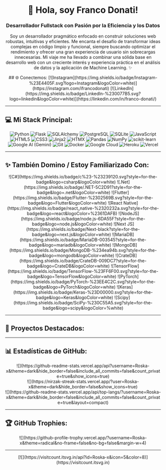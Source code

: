 
<div align="center">
  <!-- Puedes añadir un banner atractivo aquí si quieres -->
  <!-- <img src="ruta/a/tu/banner.png" alt="Banner Franco Donati" style="max-width:100%;"> -->

  <h1>👋 Hola, soy Franco Donati!</h1>
  <h3>Desarrollador Fullstack con Pasión por la Eficiencia y los Datos</h3>

  <p>
    Soy un desarrollador pragmático enfocado en construir soluciones web robustas, intuitivas y eficientes.
    Me encanta el desafío de transformar ideas complejas en código limpio y funcional, siempre buscando optimizar
    el rendimiento y ofrecer una gran experiencia de usuario sin sobrecargas innecesarias.
    Mi viaje me ha llevado a combinar una sólida base en desarrollo web con un creciente interés
    y experiencia práctica en el análisis de datos y la aplicación de Machine Learning. ✨
  </p>

  <div align="center">
    ## 🌐 Conectemos:
    [![Instagram](https://img.shields.io/badge/Instagram-%23E4405F.svg?logo=Instagram&logoColor=white)](https://instagram.com/ifrancodonati)
    [![LinkedIn](https://img.shields.io/badge/LinkedIn-%230077B5.svg?logo=linkedin&logoColor=white)](https://linkedin.com/in/franco-donati/)
    <!-- Si tienes un email profesional que quieras añadir: -->
    <!-- [![Email](https://img.shields.io/badge/Email-D14836?style=for-the-badge&logo=gmail&logoColor=white)](mailto:tu.email@example.com) -->
  </div>

</div>

---

## 💻 Mi Stack Principal:

<p align="center">
  <!-- Backend & Core -->
  <img src="https://img.shields.io/badge/python-3670A0?style=for-the-badge&logo=python&logoColor=ffdd54" alt="Python"/>
  <img src="https://img.shields.io/badge/flask-%23000.svg?style=for-the-badge&logo=flask&logoColor=white" alt="Flask"/>
  <img src="https://img.shields.io/badge/SQLAlchemy-4F4F4F?style=for-the-badge&logo=sqlalchemy&logoColor=white" alt="SQLAlchemy"/>
  <img src="https://img.shields.io/badge/PostgreSQL-316192?style=for-the-badge&logo=postgresql&logoColor=white" alt="PostgreSQL"/>
  <img src="https://img.shields.io/badge/sqlite-%2307405e.svg?style=for-the-badge&logo=sqlite&logoColor=white" alt="SQLite"/>

  <!-- Frontend & Efficiency -->
  <img src="https://img.shields.io/badge/javascript-%23323330.svg?style=for-the-badge&logo=javascript&logoColor=%23F7DF1E" alt="JavaScript"/>
  <img src="https://img.shields.io/badge/HTML5-%23E34F26.svg?style=for-the-badge&logo=html5&logoColor=white" alt="HTML5"/>
  <img src="https://img.shields.io/badge/CSS3-%231572B6.svg?style=for-the-badge&logo=css3&logoColor=white" alt="CSS3"/>
  <img src="https://img.shields.io/badge/Jinja-white?style=for-the-badge&logo=jinja&logoColor=black" alt="Jinja2"/>
  <!-- Añadimos HTMX! Puedes usar un badge personalizado o una imagen si no hay oficial -->
  <!-- Opción 1: Texto con link si no hay badge oficial -->
  <!-- <a href="https://htmx.org/" target="_blank"><img src="https://img.shields.io/badge/HTMX-1E3A8A?style=for-the-badge&logoColor=white" alt="HTMX"></a> -->
   <!-- Opción 2: Usando un badge genérico o buscar uno no oficial. Aquí dejo un placeholder o puedes buscar uno. -->
  <img src="https://img.shields.io/badge/HTMX-blue?style=for-the-badge" alt="HTMX"/> <!-- Placeholder, busca un badge si hay -->

  <!-- Data Science & AI -->
  <img src="https://img.shields.io/badge/pandas-%23150458.svg?style=for-the-badge&logo=pandas&logoColor=white" alt="Pandas"/>
  <img src="https://img.shields.io/badge/numpy-%23013243.svg?style=for-the-badge&logo=numpy&logoColor=white" alt="NumPy"/>
  <img src="https://img.shields.io/badge/scikit--learn-%23F7931E.svg?style=for-the-badge&logo=scikit-learn&logoColor=white" alt="scikit-learn"/>
  <!-- Para Gemini/Google AI puedes usar el logo de Google Cloud o texto -->
  <img src="https://img.shields.io/badge/Google_AI-4285F4?style=for-the-badge&logo=google-cloud&logoColor=white" alt="Google AI (Gemini)"/>

  <!-- DevOps & Tools -->
  <img src="https://img.shields.io/badge/git-%23F05033.svg?style=for-the-badge&logo=git&logoColor=white" alt="Git"/>
  <img src="https://img.shields.io/badge/docker-%230db7ed.svg?style=for-the-badge&logo=docker&logoColor=white" alt="Docker"/>
  <img src="https://img.shields.io/badge/GoogleCloud-%234285F4.svg?style=for-the-badge&logo=google-cloud&logoColor=white" alt="Google Cloud"/>
  <img src="https://img.shields.io/badge/heroku-%23430098.svg?style=for-the-badge&logo=heroku&logoColor=white" alt="Heroku"/>
  <img src="https://img.shields.io/badge/vercel-%23000000.svg?style=for-the-badge&logo=vercel&logoColor=white" alt="Vercel"/>

</p>

---

## ✨ También Domino / Estoy Familiarizado Con:

<p align="center">
  <!-- Aquí puedes poner los badges de las tecnologías que conoces pero no son tu foco principal diario. -->
  <!-- Mantenemos la lista larga pero bajo un título que indica familiaridad, no expertise CORE. -->
  ![C#](https://img.shields.io/badge/c%23-%23239120.svg?style=for-the-badge&logo=csharp&logoColor=white)
  ![.Net](https://img.shields.io/badge/.NET-5C2D91?style=for-the-badge&logo=.net&logoColor=white)
  ![Flutter](https://img.shields.io/badge/Flutter-%2302569B.svg?style=for-the-badge&logo=Flutter&logoColor=white)
  ![React Native](https://img.shields.io/badge/react_native-%2320232a.svg?style=for-the-badge&logo=react&logoColor=%2361DAFB)
  ![NodeJS](https://img.shields.io/badge/node.js-6DA55F?style=for-the-badge&logo=node.js&logoColor=white)
  ![Next JS](https://img.shields.io/badge/Next-black?style=for-the-badge&logo=next.js&logoColor=white)
  ![MariaDB](https://img.shields.io/badge/MariaDB-003545?style=for-the-badge&logo=mariadb&logoColor=white)
  ![MongoDB](https://img.shields.io/badge/MongoDB-%234ea94b.svg?style=for-the-badge&logo=mongodb&logoColor=white)
  ![CrateDB](https://img.shields.io/badge/CrateDB-009DC7?style=for-the-badge&logo=CrateDB&logoColor=white)
   ![TensorFlow](https://img.shields.io/badge/TensorFlow-%23FF6F00.svg?style=for-the-badge&logo=TensorFlow&logoColor=white)
  ![PyTorch](https://img.shields.io/badge/PyTorch-%23EE4C2C.svg?style=for-the-badge&logo=PyTorch&logoColor=white)
  ![Keras](https://img.shields.io/badge/Keras-%23D00000.svg?style=for-the-badge&logo=Keras&logoColor=white)
  ![Scipy](https://img.shields.io/badge/SciPy-%230C55A5.svg?style=for-the-badge&logo=scipy&logoColor=%white)
  <!-- Puedes quitar las que no consideres relevantes para tu perfil tech principal -->
  <!-- Ej: Si las herramientas de diseño (Adobe, Canva) o Power BI no son para roles tech, quizás sacarlas -->
  <!-- ![Adobe](https://img.shields.io/badge/adobe-%23FF0000.svg?style=for-the-badge&logo=adobe&logoColor=white) -->
  <!-- ![Canva](https://img.shields.io/badge/Canva-%2300C4CC.svg?style=for-the-badge&logo=Canva&logoColor=white) -->
  <!-- ![Power Bi](https://img.shields.io/badge/power_bi-F2C811?style=for-the-badge&logo=powerbi&logoColor=black) -->
</p>

---

## 🚀 Proyectos Destacados:

<!-- Aquí es donde enlazarías tus "proyectos satélite" que creaste para demostrar habilidades -->
<!-- Asegúrate de que estos repos tengan un README.md detallado! -->




---

## 📊 Estadísticas de GitHub:

<div align="center">
  ![](https://github-readme-stats.vercel.app/api?username=Roska-x&theme=dark&hide_border=false&include_all_commits=false&count_private=true&show_icons=true)
  <br/>
  ![](https://nirzak-streak-stats.vercel.app/?user=Roska-x&theme=dark&hide_border=false&show_icons=true)
  <br/>
  ![](https://github-readme-stats.vercel.app/api/top-langs/?username=Roska-x&theme=dark&hide_border=false&include_all_commits=false&count_private=true&layout=compact)
</div>

---

## 🏆 GitHub Trophies:

<div align="center">
  ![](https://github-profile-trophy.vercel.app/?username=Roska-x&theme=radical&no-frame=false&no-bg=false&margin-w=4)
</div>

---

<!-- Si quieres mantener el contador de visitas, déjalo -->
<div align="center">
  [![](https://visitcount.itsvg.in/api?id=Roska-x&icon=5&color=8)](https://visitcount.itsvg.in)
</div>

<!-- Notas adicionales o un call to action suave -->
<!-- <div align="center">
  <p>Interesado en roles Fullstack o con enfoque en ML/Datos. ¡Hablemos! </p>
</div> -->
